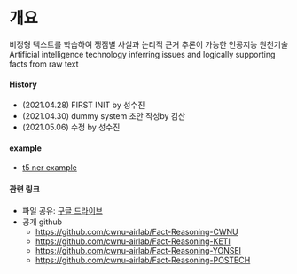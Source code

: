 # 개요

비정형 텍스트를 학습하여 쟁점별 사실과 논리적 근거 추론이 가능한 인공지능 원천기술
Artificial intelligence technology inferring issues and logically supporting facts from raw text

#### History
* (2021.04.28) FIRST INIT by 성수진
* (2021.04.30) dummy system 초안 작성by 김산
* (2021.05.06) 수정 by 성수진

#### example

* [t5 ner example](./example/) 


#### 관련 링크

* 파일 공유: [구글 드라이브](https://drive.google.com/drive/folders/1abwTalLiAhGk3c4CdMgxJtUf53fRzWzP?usp=sharing)
* 공개 github
  * https://github.com/cwnu-airlab/Fact-Reasoning-CWNU
  * https://github.com/cwnu-airlab/Fact-Reasoning-KETI
  * https://github.com/cwnu-airlab/Fact-Reasoning-YONSEI
  * https://github.com/cwnu-airlab/Fact-Reasoning-POSTECH
